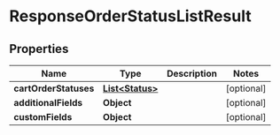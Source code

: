 

# ResponseOrderStatusListResult

## Properties

Name | Type | Description | Notes
------------ | ------------- | ------------- | -------------
**cartOrderStatuses** | [**List&lt;Status&gt;**](Status.md) |  |  [optional]
**additionalFields** | **Object** |  |  [optional]
**customFields** | **Object** |  |  [optional]




